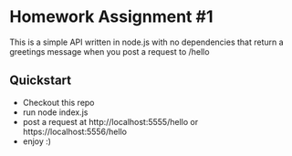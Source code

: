 # Homework Assignment #1

 This is a simple API written in node.js with no dependencies that return a greetings message when you post a request to /hello

 ## Quickstart
 - Checkout this repo
 - run node index.js
 - post a request at http://localhost:5555/hello or https://localhost:5556/hello
 - enjoy :)
